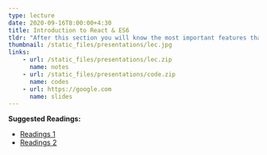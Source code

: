 ```yaml
---
type: lecture
date: 2020-09-16T8:00:00+4:30
title: Introduction to React & ES6
tldr: "After this section you will know the most important features that were introduced in ES6. These features we will use through the whole course. If you need rehearsal about Javascript, check this tutorial."
thumbnail: /static_files/presentations/lec.jpg
links: 
    - url: /static_files/presentations/lec.zip
      name: notes
    - url: /static_files/presentations/code.zip
      name: codes
    - url: https://google.com
      name: slides
---
```

**Suggested Readings:**
- [Readings 1](http://example.com)
- [Readings 2](http://example.com)
